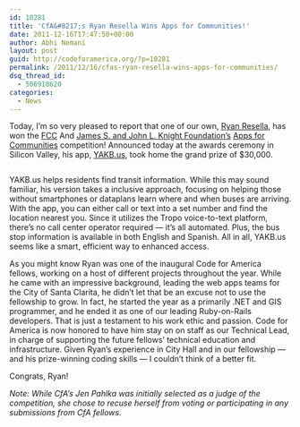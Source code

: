 ```yaml
---
id: 10281
title: 'CfA&#8217;s Ryan Resella Wins Apps for Communities!'
date: 2011-12-16T17:47:50+00:00
author: Abhi Nemani
layout: post
guid: http://codeforamerica.org/?p=10281
permalink: /2011/12/16/cfas-ryan-resella-wins-apps-for-communities/
dsq_thread_id:
  - 506918620
categories:
  - News
---
```

Today, I&#8217;m so very pleased to report that one of our own, [Ryan Resella](http://codeforamerica.org/author/ryan), has won the [FCC](http://fcc.gov) And [James S. and John L. Knight Foundation&#8217;s](http://knightfoundation.org) [Apps for Communities](http://appsforcommunities.challenge.gov/) competition! Announced today at the awards ceremony in Silicon Valley, his app, [YAKB.us](http://YAKB.us), took home the grand prize of $30,000.

[<img src="http://codeforamerica.org/wp-content/uploads/2011/12/yakbus.png" alt="" title="yakbus" class="aligncenter size-full wp-image-10289" />](http://codeforamerica.org/wp-content/uploads/2011/12/yakbus.png)

YAKB.us helps residents find transit information. While this may sound familiar, his version takes a inclusive approach, focusing on helping those without smartphones or dataplans learn where and when buses are arriving. With the app, you can either call or text into a set number and find the location nearest you. Since it utilizes the Tropo voice-to-text platform, there&#8217;s no call center operator required &#8212; it&#8217;s all automated. Plus, the bus stop information is available in both English and Spanish. All in all, YAKB.us seems like a smart, efficient way to enhanced access.

As you might know Ryan was one of the inaugural Code for America fellows, working on a host of different projects throughout the year. While he came with an impressive background, leading the web apps teams for the City of Santa Clarita, he didn&#8217;t let that be an excuse not to use the fellowship to grow. In fact, he started the year as a primarily .NET and GIS programmer, and he ended it as one of our leading Ruby-on-Rails developers. That is just a testament to his work ethic and passion. Code for America is now honored to have him stay on on staff as our Technical Lead, in charge of supporting the future fellows&#8217; technical education and infrastructure. Given Ryan&#8217;s experience in City Hall and in our fellowship &#8212; and his prize-winning coding skills &#8212; I couldn&#8217;t think of a better fit.

Congrats, Ryan!

_Note: While CfA&#8217;s Jen Pahlka was initially selected as a judge of the competition, she chose to recuse herself from voting or participating in any submissions from CfA fellows._